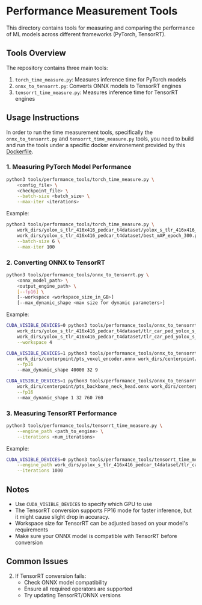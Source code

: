 # Performance Measurement Tools

This directory contains tools for measuring and comparing the performance of ML models across different frameworks (PyTorch, TensorRT).


## Tools Overview

The repository contains three main tools:

1. `torch_time_measure.py`: Measures inference time for PyTorch models
2. `onnx_to_tensorrt.py`: Converts ONNX models to TensorRT engines
3. `tensorrt_time_measure.py`: Measures inference time for TensorRT engines

## Usage Instructions

In order to run the time measurement tools, specifically the `onnx_to_tensorrt.py` and `tensorrt_time_measure.py` tools, you need to build and run the tools under a specific docker environement provided by this [Dockerfile](../setting_environment/tensorrt/Dockerfile).

### 1. Measuring PyTorch Model Performance

```bash
python3 tools/performance_tools/torch_time_measure.py \
    <config_file> \
    <checkpoint_file> \
    --batch-size <batch_size> \
    --max-iter <iterations>
```

Example:
```bash
python3 tools/performance_tools/torch_time_measure.py \
    work_dirs/yolox_s_tlr_416x416_pedcar_t4dataset/yolox_s_tlr_416x416_pedcar_t4dataset.py \
    work_dirs/yolox_s_tlr_416x416_pedcar_t4dataset/best_mAP_epoch_300.pth \
    --batch-size 6 \
    --max-iter 100
```

### 2. Converting ONNX to TensorRT

```bash
python3 tools/performance_tools/onnx_to_tensorrt.py \
    <onnx_model_path> \
    <output_engine_path> \
    [--fp16] \
    [--workspace <workspace_size_in_GB>]
    [--max_dynamic_shape <max size for dynamic parameters>]
```

Example:
```bash
CUDA_VISIBLE_DEVICES=0 python3 tools/performance_tools/onnx_to_tensorrt.py \
    work_dirs/yolox_s_tlr_416x416_pedcar_t4dataset/tlr_car_ped_yolox_s_batch_6.onnx \
    work_dirs/yolox_s_tlr_416x416_pedcar_t4dataset/tlr_car_ped_yolox_s_batch_6.engine \
    --workspace 4

CUDA_VISIBLE_DEVICES=1 python3 tools/performance_tools/onnx_to_tensorrt.py \
    work_dirs/centerpoint/pts_voxel_encoder.onnx work_dirs/centerpoint/pts_voxel_encoder.engine \
    --fp16
    --max_dynamic_shape 40000 32 9

CUDA_VISIBLE_DEVICES=1 python3 tools/performance_tools/onnx_to_tensorrt.py \
    work_dirs/centerpoint/pts_backbone_neck_head.onnx work_dirs/centerpoint/pts_backbone_neck_head.engine \
    --fp16
    --max_dynamic_shape 1 32 760 760
```

### 3. Measuring TensorRT Performance

```bash
python3 tools/performance_tools/tensorrt_time_measure.py \
    --engine_path <path_to_engine> \
    --iterations <num_iterations>
```

Example:
```bash
CUDA_VISIBLE_DEVICES=0 python3 tools/performance_tools/tensorrt_time_measure.py \
    --engine_path work_dirs/yolox_s_tlr_416x416_pedcar_t4dataset/tlr_car_ped_yolox_s_batch_6.engine \
    --iterations 1000
```

## Notes

- Use `CUDA_VISIBLE_DEVICES` to specify which GPU to use
- The TensorRT conversion supports FP16 mode for faster inference, but it might cause slight drop in accuracy.
- Workspace size for TensorRT can be adjusted based on your model's requirements
- Make sure your ONNX model is compatible with TensorRT before conversion

## Common Issues

2. If TensorRT conversion fails:
   - Check ONNX model compatibility
   - Ensure all required operators are supported
   - Try updating TensorRT/ONNX versions
